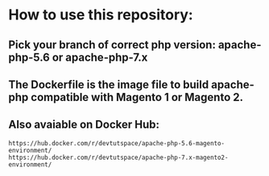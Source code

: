 # How to use this repository:

## Pick your branch of correct php version: apache-php-5.6 or apache-php-7.x

## The Dockerfile is the image file to build apache-php compatible with Magento 1 or Magento 2.

## Also avaiable on Docker Hub: 
    https://hub.docker.com/r/devtutspace/apache-php-5.6-magento-environment/
    https://hub.docker.com/r/devtutspace/apache-php-7.x-magento2-environment/


    